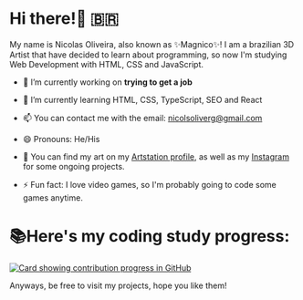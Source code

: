 # Hi there!👋 🇧🇷

My name is Nicolas Oliveira, also known as ✨Magnico✨!
I am a brazilian 3D Artist that have decided to learn about programming, so now I'm studying Web Development with HTML, CSS and JavaScript.

- 🔭 I’m currently working on **trying to get a job**

- 🌱 I’m currently learning HTML, CSS, TypeScript, SEO and React

- 📫 You can contact me with the email: nicolsoliverg@gmail.com

- 😄 Pronouns: He/His

- 🎨 You can find my art on my [Artstation profile](https://www.artstation.com/magnico/), as well as my [Instagram](https://www.instagram.com/magnic0/) for some ongoing projects.

- ⚡ Fun fact: I love video games, so I'm probably going to code some games anytime.

# 📚Here's my coding study progress:

[![Card showing contribution progress in GitHub](http://github-profile-summary-cards.vercel.app/api/cards/profile-details?username=Magnic0&theme=solarized_dark)](#)

Anyways, be free to visit my projects, hope you like them!
